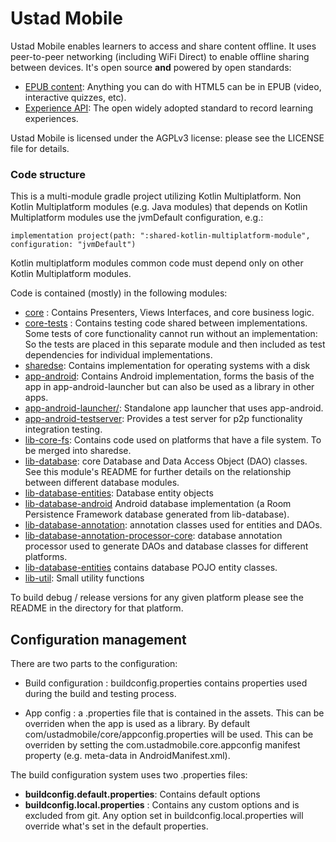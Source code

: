 # Ustad Mobile

Ustad Mobile enables learners to access and share content offline. It uses peer-to-peer networking 
(including WiFi Direct) to enable offline sharing between devices. It's open source __and__ 
powered by open standards:  

* [EPUB content](http://idpf.org/epub): Anything you can do with HTML5 can be in EPUB (video, interactive quizzes, etc).
* [Experience API](http://www.tincanapi.com): The open widely adopted standard to record learning experiences.

Ustad Mobile is licensed under the AGPLv3 license: please see the LICENSE file for details.

### Code structure

This is a multi-module gradle project utilizing Kotlin Multiplatform. 
Non Kotlin Multiplatform modules (e.g. Java modules) that depends on
Kotlin Multiplatform modules use the jvmDefault configuration, e.g.:

```
implementation project(path: ":shared-kotlin-multiplatform-module", configuration: "jvmDefault")
``` 

Kotlin multiplatform modules common code must depend only on other Kotlin
Multiplatform modules.

Code is contained (mostly) in the following modules:
* [core](core/) : Contains Presenters, Views Interfaces, and core business logic.
* [core-tests](core-tests/) : Contains testing code shared between implementations. Some tests of core functionality cannot run without an implementation: So the tests are placed in this separate module and then included as test dependencies for individual implementations.
* [sharedse](sharedse/): Contains implementation for operating systems with a disk
* [app-android](app-android/): Contains Android implementation, forms the basis of the app in
  app-android-launcher but can also be used as a library in other apps.
* [app-android-launcher/](app-android-launcher/): Standalone app launcher that uses app-android.
* [app-android-testserver](app-android-testserver/): Provides a test server for p2p functionality integration testing.
* [lib-core-fs](lib-core-fs/): Contains code used on platforms that have a file system. To be
merged into sharedse.
* [lib-database](lib-database/): core Database and Data Access Object (DAO) classes. See this
module's README for further details on the relationship between different database modules.
* [lib-database-entities](lib-database-entities): Database entity objects
* [lib-database-android](lib-database-android/) Android database
implementation (a Room Persistence Framework database generated from lib-database).
* [lib-database-annotation](lib-database-annotation/): annotation classes used for entities
 and DAOs.
* [lib-database-annotation-processor-core](lib-database-annotation-processor-core/): database annotation processor
  used to generate DAOs and database classes for different platforms.
* [lib-database-entities](lib-database-entities/) contains database POJO entity classes.
* [lib-util](lib-util/): Small utility functions

To build debug / release versions for any given platform please see the README in the directory for that platform.

## Configuration management

There are two parts to the configuration:

* Build configuration : buildconfig.properties contains properties used
during the build and testing process.

* App config : a .properties file that is contained in the assets. This can be overriden when the
  app is used as a library. By default com/ustadmobile/core/appconfig.properties will be used. This
  can be overriden by setting the com.ustadmobile.core.appconfig manifest property (e.g. meta-data
  in AndroidManifest.xml).

The build configuration system uses two .properties files: 
* **buildconfig.default.properties**: Contains default options
* **buildconfig.local.properties** : Contains any custom options and is excluded from git. Any option set in buildconfig.local.properties will override what's set in the default properties.



